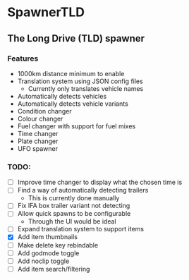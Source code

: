 # SpawnerTLD
## The Long Drive (TLD) spawner

### Features
- 1000km distance minimum to enable
- Translation system using JSON config files
  - Currently only translates vehicle names
- Automatically detects vehicles
- Automatically detects vehicle variants 
- Condition changer
- Colour changer
- Fuel changer with support for fuel mixes
- Time changer
- Plate changer
- UFO spawner

### TODO:
- [ ] Improve time changer to display what the chosen time is
- [ ] Find a way of automatically detecting trailers
  - This is currently done manually
- [ ] Fix IFA box trailer variant not detecting
- [ ] Allow quick spawns to be configurable
  - Through the UI would be ideal
- [ ] Expand translation system to support items 
- [x] Add item thumbnails
- [ ] Make delete key rebindable
- [ ] Add godmode toggle
- [ ] Add noclip toggle
- [ ] Add item search/filtering
